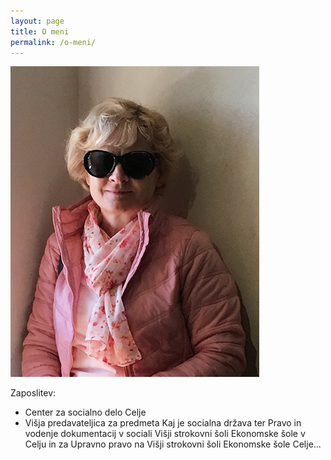 ```yaml
---
layout: page
title: O meni
permalink: /o-meni/
---
```


![Nada Caharijaz Ferme!](/images/portret.jpg "Nada Caharijaz Ferme")

Zaposlitev:

- Center za socialno delo Celje
- Višja predavateljica za predmeta Kaj je socialna država ter Pravo in vodenje dokumentacij v sociali 
Višji strokovni šoli Ekonomske šole v Celju in za Upravno pravo na Višji strokovni šoli Ekonomske šole 
Celje...
